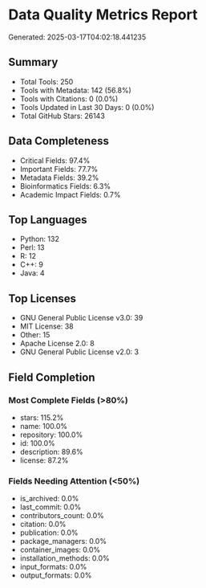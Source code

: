 # Data Quality Metrics Report

Generated: 2025-03-17T04:02:18.441235

## Summary
- Total Tools: 250
- Tools with Metadata: 142 (56.8%)
- Tools with Citations: 0 (0.0%)
- Tools Updated in Last 30 Days: 0 (0.0%)
- Total GitHub Stars: 26143

## Data Completeness
- Critical Fields: 97.4%
- Important Fields: 77.7%
- Metadata Fields: 39.2%
- Bioinformatics Fields: 6.3%
- Academic Impact Fields: 0.7%

## Top Languages
- Python: 132
- Perl: 13
- R: 12
- C++: 9
- Java: 4

## Top Licenses
- GNU General Public License v3.0: 39
- MIT License: 38
- Other: 15
- Apache License 2.0: 8
- GNU General Public License v2.0: 3

## Field Completion
### Most Complete Fields (>80%)
- stars: 115.2%
- name: 100.0%
- repository: 100.0%
- id: 100.0%
- description: 89.6%
- license: 87.2%

### Fields Needing Attention (<50%)
- is_archived: 0.0%
- last_commit: 0.0%
- contributors_count: 0.0%
- citation: 0.0%
- publication: 0.0%
- package_managers: 0.0%
- container_images: 0.0%
- installation_methods: 0.0%
- input_formats: 0.0%
- output_formats: 0.0%